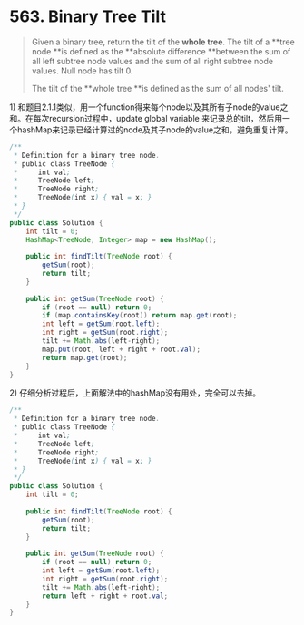 # 563. Binary Tree Tilt

> Given a binary tree, return the tilt of the **whole tree**. The tilt of a **tree node **is defined as the **absolute difference **between the sum of all left subtree node values and the sum of all right subtree node values. Null node has tilt 0.
>
> The tilt of the **whole tree **is defined as the sum of all nodes' tilt.



1\) 和题目2.1.1类似，用一个function得来每个node以及其所有子node的value之和。在每次recursion过程中，update global variable 来记录总的tilt，然后用一个hashMap来记录已经计算过的node及其子node的value之和，避免重复计算。

```java
/**
 * Definition for a binary tree node.
 * public class TreeNode {
 *     int val;
 *     TreeNode left;
 *     TreeNode right;
 *     TreeNode(int x) { val = x; }
 * }
 */
public class Solution {
    int tilt = 0;
    HashMap<TreeNode, Integer> map = new HashMap();
    
    public int findTilt(TreeNode root) {
        getSum(root);
        return tilt;
    }
    
    public int getSum(TreeNode root) {
        if (root == null) return 0;
        if (map.containsKey(root)) return map.get(root);
        int left = getSum(root.left);
        int right = getSum(root.right);
        tilt += Math.abs(left-right);
        map.put(root, left + right + root.val);
        return map.get(root);
    }
}
```

2\) 仔细分析过程后，上面解法中的hashMap没有用处，完全可以去掉。

```java
/**
 * Definition for a binary tree node.
 * public class TreeNode {
 *     int val;
 *     TreeNode left;
 *     TreeNode right;
 *     TreeNode(int x) { val = x; }
 * }
 */
public class Solution {
    int tilt = 0;
    
    public int findTilt(TreeNode root) {
        getSum(root);
        return tilt;
    }
    
    public int getSum(TreeNode root) {
        if (root == null) return 0;
        int left = getSum(root.left);
        int right = getSum(root.right);
        tilt += Math.abs(left-right);
        return left + right + root.val;
    }
}
```



